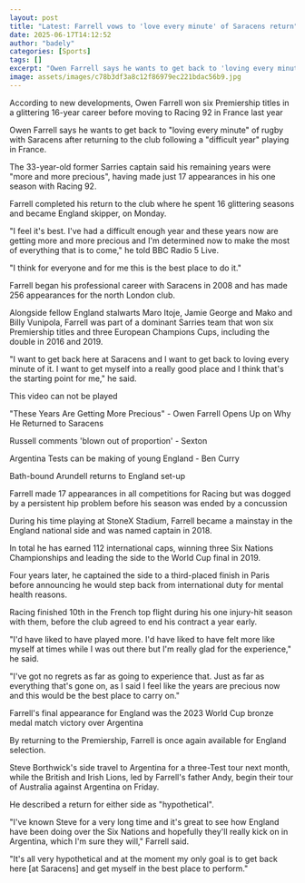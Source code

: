 ```yaml
---
layout: post
title: "Latest: Farrell vows to 'love every minute' of Saracens return"
date: 2025-06-17T14:12:52
author: "badely"
categories: [Sports]
tags: []
excerpt: "Owen Farrell says he wants to get back to 'loving every minute' of rugby with Saracens after returning to the club following a 'difficult year' in Fra"
image: assets/images/c78b3df3a8c12f86979ec221bdac56b9.jpg
---
```


According to new developments, Owen Farrell won six Premiership titles in a glittering 16-year career before moving to Racing 92 in France last year

Owen Farrell says he wants to get back to "loving every minute" of rugby with Saracens after returning to the club following a "difficult year" playing in France.

The 33-year-old former Sarries captain said his remaining years were "more and more precious", having made just 17 appearances in his one season with Racing 92.

Farrell completed his return to the club where he spent 16 glittering seasons and became England skipper, on Monday.

"I feel it's best. I've had a difficult enough year and these years now are getting more and more precious and I'm determined now to make the most of everything that is to come," he told BBC Radio 5 Live.

"I think for everyone and for me this is the best place to do it."

Farrell began his professional career with Saracens in 2008 and has made 256 appearances for the north London club.

Alongside fellow England stalwarts Maro Itoje, Jamie George and Mako and Billy Vunipola, Farrell was part of a dominant Sarries team that won six Premiership titles and three European Champions Cups, including the double in 2016 and 2019.

"I want to get back here at Saracens and I want to get back to loving every minute of it. I want to get myself into a really good place and I think that's the starting point for me," he said.

This video can not be played

"These Years Are Getting More Precious" - Owen Farrell Opens Up on Why He Returned to Saracens

Russell comments 'blown out of proportion' - Sexton

Argentina Tests can be making of young England - Ben Curry

Bath-bound Arundell returns to England set-up

Farrell made 17 appearances in all competitions for Racing but was dogged by a persistent hip problem before his season was ended by a concussion

During his time playing at StoneX Stadium, Farrell became a mainstay in the England national side and was named captain in 2018.

In total he has earned 112 international caps, winning three Six Nations Championships and leading the side to the World Cup final in 2019.

Four years later, he captained the side to a third-placed finish in Paris before announcing he would step back from international duty for mental health reasons.

Racing finished 10th in the French top flight during his one injury-hit season with them, before the club agreed to end his contract a year early.

"I'd have liked to have played more. I'd have liked to have felt more like myself at times while I was out there but I'm really glad for the experience," he said.

"I've got no regrets as far as going to experience that. Just as far as everything that's gone on, as I said I feel like the years are precious now and this would be the best place to carry on."

Farrell's final appearance for England was the 2023 World Cup bronze medal match victory over Argentina

By returning to the Premiership, Farrell is once again available for England selection.

Steve Borthwick's side travel to Argentina for a three-Test tour next month, while the British and Irish Lions, led by Farrell's father Andy, begin their tour of Australia against Argentina on Friday.

He described a return for either side as "hypothetical".

"I've known Steve for a very long time and it's great to see how England have been doing over the Six Nations and hopefully they'll really kick on in Argentina, which I'm sure they will," Farrell said. 

"It's all very hypothetical and at the moment my only goal is to get back here [at Saracens] and get myself in the best place to perform."

